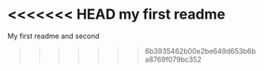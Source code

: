<<<<<<< HEAD
my first readme
=======
My first readme
and second
>>>>>>> 6b3935462b00e2be649d653b6ba8769f079bc352
